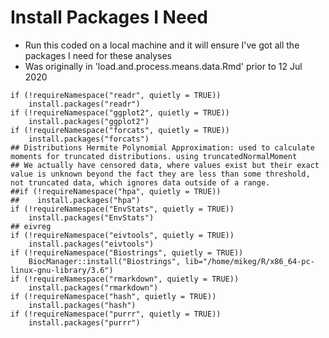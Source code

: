 # Install Packages I Need 
- Run this coded on a local machine and it will ensure I've got all the packages I need for these analyses
- Was originally in 'load.and.process.means.data.Rmd' prior to 12 Jul 2020

```{r}
if (!requireNamespace("readr", quietly = TRUE))
    install.packages("readr")
if (!requireNamespace("ggplot2", quietly = TRUE))
    install.packages("ggplot2")
if (!requireNamespace("forcats", quietly = TRUE))
    install.packages("forcats")
## Distributions Hermite Polynomial Approximation: used to calculate moments for truncated distributions. using truncatedNormalMoment
## We actually have censored data, where values exist but their exact value is unknown beyond the fact they are less than some threshold, not truncated data, which ignores data outside of a range.
##if (!requireNamespace("hpa", quietly = TRUE))
##    install.packages("hpa")
if (!requireNamespace("EnvStats", quietly = TRUE))
    install.packages("EnvStats")
## eivreg
if (!requireNamespace("eivtools", quietly = TRUE))
    install.packages("eivtools")
if (!requireNamespace("Biostrings", quietly = TRUE))
    BiocManager::install("Biostrings", lib="/home/mikeg/R/x86_64-pc-linux-gnu-library/3.6")
if (!requireNamespace("rmarkdown", quietly = TRUE))
    install.packages("rmarkdown")
if (!requireNamespace("hash", quietly = TRUE))
    install.packages("hash")
if (!requireNamespace("purrr", quietly = TRUE))
    install.packages("purrr")
```
